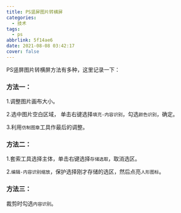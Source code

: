 ```yaml
---
title: PS竖屏图片转横屏
categories:
  - 技术
tags:
  - ps
abbrlink: 5f14ae6
date: 2021-08-08 03:42:17
cover: false
---
```


PS竖屏图片转横屏方法有多种，这里记录一下：

### 方法一：

1.调整图片画布大小。

2.选中图片空白区域， 单击右键选择`填充-内容识别`，勾选`颜色识别`，确定。

3.利用`仿制图章`工具作最后的调整。

### 方法二：

1.套索工具选择主体，单击右键选择`存储选取`，取消选区。

2.`编辑-内容识别缩放`，保护选择刚才存储的选区，然后点亮`人形图标`。

### 方法三：

裁剪时勾选`内容识别`。

